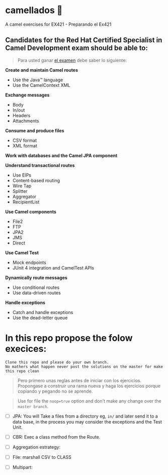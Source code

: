 # camellados :camel:
A camel exercises for EX421 - Preparando el Ex421 

## Candidates for the Red Hat Certified Specialist in Camel Development exam should be able to:

>Para usted ganar [el examen](https://www.redhat.com/en/services/training/ex421-red-hat-certified-specialist-in-camel-development-exam) debe saber lo siguiente:

**Create and maintain Camel routes**
- Use the Java™ language
- Use the CamelContext XML

**Exchange messages**
- Body
- In/out
- Headers
- Attachments

**Consume and produce files**
- CSV format
- XML format

**Work with databases and the Camel JPA component**

**Understand transactional routes**
- Use EIPs
- Content-based routing
- Wire Tap
- Splitter
- Aggregator
- RecipientList

**Use Camel components**
- File2
- FTP
- JPA2
- JMS
- Direct

**Use Camel Test**
- Mock endpoints
- JUnit 4 integration and CamelTest APIs

**Dynamically route messages**
- Use conditional routes
- Use data-driven routes

**Handle exceptions**
- Catch and handle exceptions
- Use the dead-letter queue

# In this repo propose the folow execices:
    
    Clone this repo and please do your own branch.
    No mathers what happen never post the solutions on the master for make this repo clean
    
> Pero primero unas reglas antes de iniciar con los ejercicios.
    Propongase a construir una rama nueva y haga los ejercicios porque copiando y pegando no se aprende.

>Use for file the `noop=true` option and don't make any change over the `master branch`.

- [ ] JPA: You will Take a files from a directory eg, `in/` and later send it to a data base, in the process you may consider the exceptions and the Test Unit.
- [ ] CBR: Exec a class method from the Route.
- [ ] Aggregation estrategy: 
- [ ] File: marshall CSV to CLASS
- [ ] Multipart:




